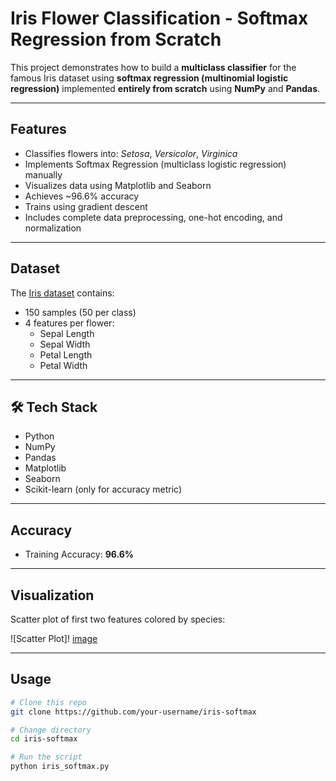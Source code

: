 # Iris Flower Classification - Softmax Regression from Scratch

This project demonstrates how to build a **multiclass classifier** for the famous Iris dataset using **softmax regression (multinomial logistic regression)** implemented **entirely from scratch** using **NumPy** and **Pandas**.

---

## Features

- Classifies flowers into: *Setosa*, *Versicolor*, *Virginica*
- Implements Softmax Regression (multiclass logistic regression) manually
- Visualizes data using Matplotlib and Seaborn
- Achieves ~96.6% accuracy
- Trains using gradient descent
- Includes complete data preprocessing, one-hot encoding, and normalization

---

## Dataset

The [Iris dataset](https://www.kaggle.com/datasets/arshid/iris-flower-dataset) contains:
- 150 samples (50 per class)
- 4 features per flower:
  - Sepal Length
  - Sepal Width
  - Petal Length
  - Petal Width

---

## 🛠️ Tech Stack

- Python
- NumPy
- Pandas
- Matplotlib
- Seaborn
- Scikit-learn (only for accuracy metric)

---

## Accuracy

- Training Accuracy: **96.6%**

---

## Visualization

Scatter plot of first two features colored by species:

![Scatter Plot]!
[image](https://github.com/user-attachments/assets/ce14076a-2372-4e02-ac18-4c0b8ec15ffe)

---

## Usage

```bash
# Clone this repo
git clone https://github.com/your-username/iris-softmax

# Change directory
cd iris-softmax

# Run the script
python iris_softmax.py
